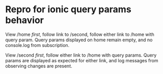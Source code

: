 # Repro for ionic query params behavior

View /home _first_, follow link to /second, follow either link to /home with query param. Query params displayed on home remain empty, and no console.log from subscription.

View /second _first_, follow either link to /home with query params. Query params are displayed as expected for either link, and log messages from observing changes are present. 
